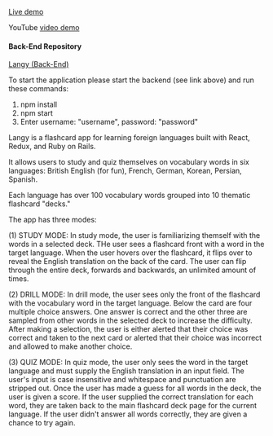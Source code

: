 [Live demo](https://langy-gf.herokuapp.com/) 

YouTube [video demo](https://www.youtube.com/watch?v=JIN6EXIwLgg)

#### Back-End Repository
[Langy (Back-End)](https://github.com/grahamflas/langy-backend/tree/master)

To start the application please start the backend (see link above) and run these commands:
1. npm install
2. npm start
3. Enter username: "username", password: "password"

Langy is a flashcard app for learning foreign languages built with React, Redux, and Ruby on Rails. 

It allows users to study and quiz themselves on vocabulary words in six languages:   British English (for fun), French, German, Korean, Persian, Spanish. 

Each language has over 100 vocabulary words grouped into 10 thematic flashcard "decks."

The app has three modes: 

(1) STUDY MODE:  In study mode, the user is familiarizing themself with the words in a selected deck.  THe user sees a flashcard front with a word in the target language. When the user hovers over the flashcard, it flips over to reveal the English translation on the back of the card. The user can flip through the entire deck, forwards and backwards, an unlimited amount of times.

(2) DRILL MODE:  In drill mode, the user sees only the front of the flashcard with the vocabulary word in the target language. Below the card are four multiple choice answers. One answer is correct and the other three are sampled from other words in the selected deck to increase the difficulty. After making a selection, the user is either alerted that their choice was correct and taken to the next card or alerted that their choice was incorrect and allowed to make another choice.

(3) QUIZ MODE:  In quiz mode, the user only sees the word in the target language and must supply the English translation in an input field. The user's input is case insensitive and whitespace and punctuation are stripped out. Once the user has made a guess for all words in the deck, the user is given a score. If the user supplied the correct translation for each word, they are taken back to the main flashcard deck page for the current language. If the user didn't answer all words correctly, they are given a chance to try again.
